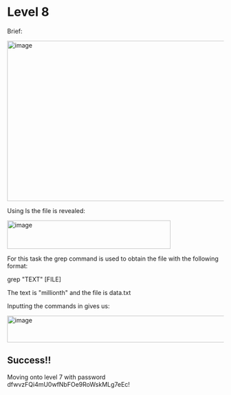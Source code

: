 # Level 8

Brief:

<img width="982" height="372" alt="image" src="https://github.com/user-attachments/assets/462a6abd-c91e-48ca-82b0-524e33a531c1" />

Using ls the file is revealed:

<img width="380" height="66" alt="image" src="https://github.com/user-attachments/assets/7d7f0958-6d38-4223-a415-9f401dbdda0c" />

For this task the grep command is used to obtain the file with the following format:

grep "TEXT" [FILE]

The text is "millionth" and the file is data.txt

Inputting the commands in gives us:

<img width="711" height="62" alt="image" src="https://github.com/user-attachments/assets/ffffc533-dec3-454f-b452-e262eff583fd" />

## Success!!

Moving onto level 7 with password dfwvzFQi4mU0wfNbFOe9RoWskMLg7eEc!

